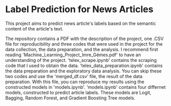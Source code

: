 # Label Prediction for News Articles

This project aims to predict news article's labels based on the semantic content of the article's text.

The repository contains a PDF with the description of the project, one .CSV file for reproducibility and three codes that were used in the project for the data collection, the data preparation, and the analysis.
I recommend first reading 'Machine_Learning_Project_Imre_Gémes.pdf' to have an understanding of the project.
'telex_scrape.ipynb' contains the scraping code that I used to obtain the data.
'telex_data_preparation.ipynb' contains the data preparation and the exploratory data analysis.
You can skip these two codes and use the 'merged_df.csv' file, the result of the data preparation. With this file, you can reproduce my results using the constructed models in 'models.ipynb'.
'models.ipynb' contains four differnet models, constructed to predict article labels. These models are Logit, Bagging, Random Forest, and Gradient Boosting Tree models.

